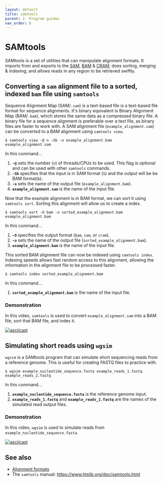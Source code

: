 ```yaml
---
layout: default
title: samtools
parent: 2. Program guides
nav_order: 6
---
```


# SAMtools

SAMtools is a set of utilities that can manipulate alignment formats.
It imports from and exports to the [SAM](file_formats.md#sam), [BAM](file_formats.md#bam) & [CRAM](file_formats.md#cram); does sorting, merging & indexing; and allows reads in any region to be retrieved swiftly. 

## Converting a `sam` alignment file to a sorted, indexed `bam` file using `samtools`

Sequence Alignment Map (SAM/`.sam`) is a text-based file is a text-based file format for sequence alignments.
It's binary equivalent is Binary Alignment Map (BAM/`.bam`), which stores the same data as a compressed binary file.
A binary file for a sequence alignment is preferable over a text file, as binary files are faster to work with.
A SAM alignment file (`example_alignment.sam`) can be converted to a BAM alignment using `samtools view`.

```
$ samtools view -@ n -Sb -o example_alignment.bam example_alignment.sam
```

In this command...

1. **`-@`** sets the number (*`n`*) of threads/CPUs to be used. This flag is optional and can be used with other `samtools` commands.
2. **`-Sb`** specifies that the input is in SAM format (`S`) and the output will be be BAM format(`b`).
3. **`-o`** sets the name of the output file (`example_alignment.bam`).
4. **`example_alignment.sam`** is the name of the input file.

Now that the example alignment is in BAM format, we can sort it using `samtools sort`.
Sorting this alignment will allow us to create a index.

```
$ samtools sort -O bam -o sorted_example_alignment.bam example_alignment.bam
```

In this command...

1. **`-O`** specifies the output format (`bam`, `sam`, or `cram`).
2. **`-o`** sets the name of the output file (`sorted_example_alignment.bam`).
3. **`example_alignment.bam`** is the name of the input file.

This sorted BAM alignment file can now be indexed using `samtools index`.
Indexing speeds allows fast random access to this alignment, allowing the information in the alignment file to be processed faster.

```
$ samtools index sorted_example_alignment.bam
```

In this command...

1. **`sorted_example_alignment.bam`** is the name of the input file.

### Demonstration

In this video, `samtools` is used to convert `example_alignment.sam` into a BAM file, sort that BAM file, and index it.

[![asciicast](https://asciinema.org/a/U1Flwg3EljOfI1Sx77h8PvuNf.svg)](https://asciinema.org/a/U1Flwg3EljOfI1Sx77h8PvuNf?autoplay=1)

## Simulating short reads using `wgsim`

`wgsim` is a SAMtools program that can simulate short sequencing reads from a reference genome.
This is useful for creating FASTQ files to practice with.

```
$ wgsim example_nucleotide_sequence.fasta example_reads_1.fastq example_reads_2.fastq
```

In this command...

1. **`example_nucleotide_sequence.fasta`** is the reference genome input.
2. **`example_reads_1.fastq`** and **`example_reads_2.fastq`** are the names of the simulated read output files.

### Demonstration

In this video, `wgsim` is used to simulate reads from `example_nucleotide_sequence.fasta`.

[![asciicast](https://asciinema.org/a/m89gXtx4cKRnKpI6amWj3BEAH.svg)](https://asciinema.org/a/m89gXtx4cKRnKpI6amWj3BEAH?autoplay=1)

## See also

- [Alignment formats](file_formats.md#alignment-formats)
- The `samtools` manual: <https://www.htslib.org/doc/samtools.html>
